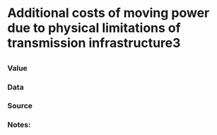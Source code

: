 # Additional costs of moving power due to physical limitations of transmission infrastructure3

## 

### Value

### Data

### Source

### Notes: